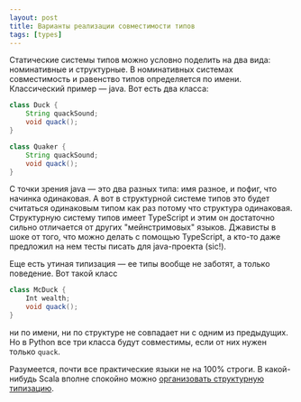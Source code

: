 ```yaml
---
layout: post
title: Варианты реализации совместимости типов
tags: [types]
---
```

Статические системы типов можно условно поделить на два вида: номинативные и структурные. В номинативных системах совместимость и равенство типов определяется по имени. Классический пример — java. Вот есть два класса:
```java
class Duck {
	String quackSound;
	void quack();
}

class Quaker {
	String quackSound;
	void quack();
}
```
С точки зрения java — это два разных типа: имя разное, и пофиг, что начинка одинаковая. А вот в структурной системе типов это будет считаться одинаковым типом как раз потому что структура одинаковая. Структурную систему типов имеет TypeScript и этим он достаточно сильно отличается от других "мейнстримовых" языков. Джависты в шоке от того, что можно делать с помощью TypeScript, а кто-то даже предложил на нем тесты писать для java-проекта (sic!).

Еще есть утиная типизация — ее типы вообще не заботят, а только поведение. Вот такой класс
```java
class McDuck {
	Int wealth;
	void quack();
}
```
ни по имени, ни по структуре не совпадает ни с одним из предыдущих. Но в Python все три класса будут совместимы, если от них нужен только `quack`.

Разумеется, почти все практические языки не на 100% строги. В какой-нибудь Scala вполне спокойно можно [организовать структурную типизацию](https://docs.scala-lang.org/scala3/book/types-structural.html). 
